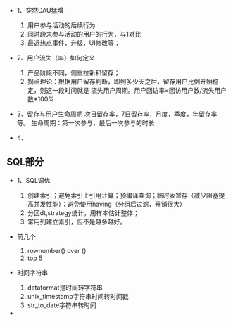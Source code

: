 - 1、突然DAU猛增
  1. 用户参与活动的后续行为
  2. 同时段未参与活动的用户的行为，与1对比
  3. 最近热点事件，升级，UI修改等；

- 2、用户流失（率）如何定义
  1. 产品阶段不同，侧重拉新和留存；
  2. 拐点理论：根据用户留存判断，即到多少天之后，留存用户比例开始稳定，则这一段时间就是 流失用户周期。用户回访率=回访用户数/流失用户数*100%

- 3、留存与用户生命周期
  次日留存率，7日留存率，月度，季度，年留存率等。
  生命周期：第一次参与，最后一次参与的时长

- 4、



## SQL部分
- 1、SQL调优
  1. 创建索引；避免索引上引用计算；预编译查询；临时表暂存（减少阻塞提高并发性能）；避免使用having（分组后过滤，开销很大）
  2. 分区dt,strategy统计，用样本估计整体；
  3. 常用列建立索引，但不是越多越好。


- 前几个
  1. rownumber() over ()
  2. top 5
- 时间字符串
  1. dataformat是时间转字符串
  2. unix_timestamp字符串时间转时间戳
  3. str_to_date字符串转时间 
- 